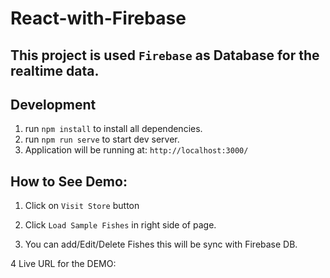 # React-with-Firebase

## This project is used `Firebase` as Database for the realtime data.

## Development
1. run `npm install` to install all dependencies.
2. run `npm run serve` to start dev server.
3. Application will be running at: `http://localhost:3000/`

## How to See Demo:
1. Click on `Visit Store` button

2. Click `Load Sample Fishes` in right side of page.

3. You can add/Edit/Delete Fishes this will be sync with Firebase DB.

4 Live URL for the DEMO: 